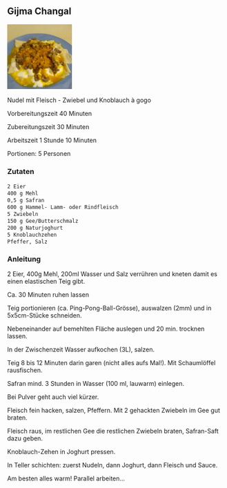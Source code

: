 ## Gijma Changal

![img.png](images/gijma.png)

Nudel mit Fleisch - Zwiebel und Knoblauch à gogo

Vorbereitungszeit 40 Minuten	

Zubereitungszeit 30 Minuten	

Arbeitszeit 1 Stunde 10 Minuten	

Portionen: 5 Personen

### Zutaten

    2 Eier
    400 g Mehl
    0,5 g Safran
    600 g Hammel- Lamm- oder Rindfleisch
    5 Zwiebeln
    150 g Gee/Butterschmalz
    200 g Naturjoghurt
    5 Knoblauchzehen
    Pfeffer, Salz

### Anleitung

2 Eier, 400g Mehl, 200ml Wasser und Salz verrühren und kneten damit es einen elastischen Teig gibt.

Ca. 30 Minuten ruhen lassen

Teig portionieren (ca. Ping-Pong-Ball-Grösse), auswalzen (2mm) und in 5x5cm-Stücke schneiden. 

Nebeneinander auf bemehlten Fläche auslegen und 20 min. trocknen lassen.

In der Zwischenzeit Wasser aufkochen (3L), salzen. 

Teig 8 bis 12 Minuten darin garen (nicht alles aufs Mal!). Mit Schaumlöffel rausfischen. 

Safran mind. 3 Stunden in Wasser (100 ml, lauwarm) einlegen. 

Bei Pulver geht auch viel kürzer.

Fleisch fein hacken, salzen, Pfeffern. Mit 2 gehackten Zwiebeln im Gee gut braten. 

Fleisch raus, im restlichen Gee die restlichen Zwiebeln braten, Safran-Saft dazu geben.

Knoblauch-Zehen in Joghurt pressen.

In Teller schichten: zuerst Nudeln, dann Joghurt, dann Fleisch und Sauce. 

Am besten alles warm! Parallel arbeiten...

